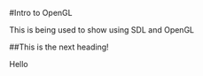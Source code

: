 #Intro to OpenGL

This is being used to show using SDL and OpenGL

##This is the next heading!

Hello
